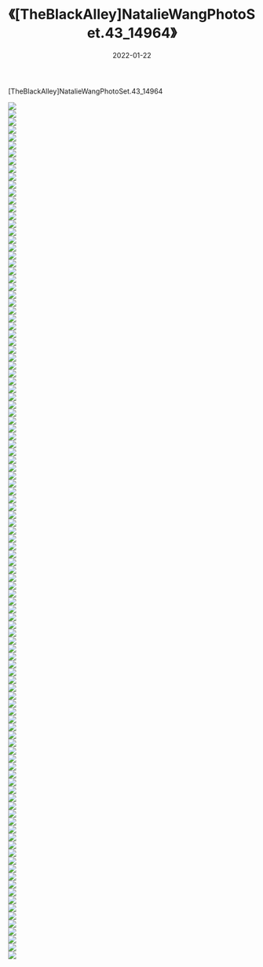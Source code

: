 ﻿---
layout: post
title:  《[TheBlackAlley]NatalieWangPhotoSet.43_14964》
date:   2022-01-22
img: http://imgx.orgx.ga/漏D/2022/[TheBlackAlley]NatalieWangPhotoSet.43_14964/000.jpg
categories: [美女, 清纯, 唯美]
---

[TheBlackAlley]NatalieWangPhotoSet.43_14964

  ![](http://imgx.orgx.ga/漏D/2022/[TheBlackAlley]NatalieWangPhotoSet.43_14964/001.jpg) <br> ![](http://imgx.orgx.ga/漏D/2022/[TheBlackAlley]NatalieWangPhotoSet.43_14964/002.jpg) <br> ![](http://imgx.orgx.ga/漏D/2022/[TheBlackAlley]NatalieWangPhotoSet.43_14964/003.jpg) <br> ![](http://imgx.orgx.ga/漏D/2022/[TheBlackAlley]NatalieWangPhotoSet.43_14964/004.jpg) <br> ![](http://imgx.orgx.ga/漏D/2022/[TheBlackAlley]NatalieWangPhotoSet.43_14964/005.jpg) <br> ![](http://imgx.orgx.ga/漏D/2022/[TheBlackAlley]NatalieWangPhotoSet.43_14964/006.jpg) <br> ![](http://imgx.orgx.ga/漏D/2022/[TheBlackAlley]NatalieWangPhotoSet.43_14964/007.jpg) <br> ![](http://imgx.orgx.ga/漏D/2022/[TheBlackAlley]NatalieWangPhotoSet.43_14964/008.jpg) <br> ![](http://imgx.orgx.ga/漏D/2022/[TheBlackAlley]NatalieWangPhotoSet.43_14964/009.jpg) <br> ![](http://imgx.orgx.ga/漏D/2022/[TheBlackAlley]NatalieWangPhotoSet.43_14964/010.jpg) <br> ![](http://imgx.orgx.ga/漏D/2022/[TheBlackAlley]NatalieWangPhotoSet.43_14964/011.jpg) <br> ![](http://imgx.orgx.ga/漏D/2022/[TheBlackAlley]NatalieWangPhotoSet.43_14964/012.jpg) <br> ![](http://imgx.orgx.ga/漏D/2022/[TheBlackAlley]NatalieWangPhotoSet.43_14964/013.jpg) <br> ![](http://imgx.orgx.ga/漏D/2022/[TheBlackAlley]NatalieWangPhotoSet.43_14964/014.jpg) <br> ![](http://imgx.orgx.ga/漏D/2022/[TheBlackAlley]NatalieWangPhotoSet.43_14964/015.jpg) <br> ![](http://imgx.orgx.ga/漏D/2022/[TheBlackAlley]NatalieWangPhotoSet.43_14964/016.jpg) <br> ![](http://imgx.orgx.ga/漏D/2022/[TheBlackAlley]NatalieWangPhotoSet.43_14964/017.jpg) <br> ![](http://imgx.orgx.ga/漏D/2022/[TheBlackAlley]NatalieWangPhotoSet.43_14964/018.jpg) <br> ![](http://imgx.orgx.ga/漏D/2022/[TheBlackAlley]NatalieWangPhotoSet.43_14964/019.jpg) <br> ![](http://imgx.orgx.ga/漏D/2022/[TheBlackAlley]NatalieWangPhotoSet.43_14964/020.jpg) <br> ![](http://imgx.orgx.ga/漏D/2022/[TheBlackAlley]NatalieWangPhotoSet.43_14964/021.jpg) <br> ![](http://imgx.orgx.ga/漏D/2022/[TheBlackAlley]NatalieWangPhotoSet.43_14964/022.jpg) <br> ![](http://imgx.orgx.ga/漏D/2022/[TheBlackAlley]NatalieWangPhotoSet.43_14964/023.jpg) <br> ![](http://imgx.orgx.ga/漏D/2022/[TheBlackAlley]NatalieWangPhotoSet.43_14964/024.jpg) <br> ![](http://imgx.orgx.ga/漏D/2022/[TheBlackAlley]NatalieWangPhotoSet.43_14964/025.jpg) <br> ![](http://imgx.orgx.ga/漏D/2022/[TheBlackAlley]NatalieWangPhotoSet.43_14964/026.jpg) <br> ![](http://imgx.orgx.ga/漏D/2022/[TheBlackAlley]NatalieWangPhotoSet.43_14964/027.jpg) <br> ![](http://imgx.orgx.ga/漏D/2022/[TheBlackAlley]NatalieWangPhotoSet.43_14964/028.jpg) <br> ![](http://imgx.orgx.ga/漏D/2022/[TheBlackAlley]NatalieWangPhotoSet.43_14964/029.jpg) <br> ![](http://imgx.orgx.ga/漏D/2022/[TheBlackAlley]NatalieWangPhotoSet.43_14964/030.jpg) <br> ![](http://imgx.orgx.ga/漏D/2022/[TheBlackAlley]NatalieWangPhotoSet.43_14964/031.jpg) <br> ![](http://imgx.orgx.ga/漏D/2022/[TheBlackAlley]NatalieWangPhotoSet.43_14964/032.jpg) <br> ![](http://imgx.orgx.ga/漏D/2022/[TheBlackAlley]NatalieWangPhotoSet.43_14964/033.jpg) <br> ![](http://imgx.orgx.ga/漏D/2022/[TheBlackAlley]NatalieWangPhotoSet.43_14964/034.jpg) <br> ![](http://imgx.orgx.ga/漏D/2022/[TheBlackAlley]NatalieWangPhotoSet.43_14964/035.jpg) <br> ![](http://imgx.orgx.ga/漏D/2022/[TheBlackAlley]NatalieWangPhotoSet.43_14964/036.jpg) <br> ![](http://imgx.orgx.ga/漏D/2022/[TheBlackAlley]NatalieWangPhotoSet.43_14964/037.jpg) <br> ![](http://imgx.orgx.ga/漏D/2022/[TheBlackAlley]NatalieWangPhotoSet.43_14964/038.jpg) <br> ![](http://imgx.orgx.ga/漏D/2022/[TheBlackAlley]NatalieWangPhotoSet.43_14964/039.jpg) <br> ![](http://imgx.orgx.ga/漏D/2022/[TheBlackAlley]NatalieWangPhotoSet.43_14964/040.jpg) <br> ![](http://imgx.orgx.ga/漏D/2022/[TheBlackAlley]NatalieWangPhotoSet.43_14964/041.jpg) <br> ![](http://imgx.orgx.ga/漏D/2022/[TheBlackAlley]NatalieWangPhotoSet.43_14964/042.jpg) <br> ![](http://imgx.orgx.ga/漏D/2022/[TheBlackAlley]NatalieWangPhotoSet.43_14964/043.jpg) <br> ![](http://imgx.orgx.ga/漏D/2022/[TheBlackAlley]NatalieWangPhotoSet.43_14964/044.jpg) <br> ![](http://imgx.orgx.ga/漏D/2022/[TheBlackAlley]NatalieWangPhotoSet.43_14964/045.jpg) <br> ![](http://imgx.orgx.ga/漏D/2022/[TheBlackAlley]NatalieWangPhotoSet.43_14964/046.jpg) <br> ![](http://imgx.orgx.ga/漏D/2022/[TheBlackAlley]NatalieWangPhotoSet.43_14964/047.jpg) <br> ![](http://imgx.orgx.ga/漏D/2022/[TheBlackAlley]NatalieWangPhotoSet.43_14964/048.jpg) <br> ![](http://imgx.orgx.ga/漏D/2022/[TheBlackAlley]NatalieWangPhotoSet.43_14964/049.jpg) <br> ![](http://imgx.orgx.ga/漏D/2022/[TheBlackAlley]NatalieWangPhotoSet.43_14964/050.jpg) <br> ![](http://imgx.orgx.ga/漏D/2022/[TheBlackAlley]NatalieWangPhotoSet.43_14964/051.jpg) <br> ![](http://imgx.orgx.ga/漏D/2022/[TheBlackAlley]NatalieWangPhotoSet.43_14964/052.jpg) <br> ![](http://imgx.orgx.ga/漏D/2022/[TheBlackAlley]NatalieWangPhotoSet.43_14964/053.jpg) <br> ![](http://imgx.orgx.ga/漏D/2022/[TheBlackAlley]NatalieWangPhotoSet.43_14964/054.jpg) <br> ![](http://imgx.orgx.ga/漏D/2022/[TheBlackAlley]NatalieWangPhotoSet.43_14964/055.jpg) <br> ![](http://imgx.orgx.ga/漏D/2022/[TheBlackAlley]NatalieWangPhotoSet.43_14964/056.jpg) <br> ![](http://imgx.orgx.ga/漏D/2022/[TheBlackAlley]NatalieWangPhotoSet.43_14964/057.jpg) <br> ![](http://imgx.orgx.ga/漏D/2022/[TheBlackAlley]NatalieWangPhotoSet.43_14964/058.jpg) <br> ![](http://imgx.orgx.ga/漏D/2022/[TheBlackAlley]NatalieWangPhotoSet.43_14964/059.jpg) <br> ![](http://imgx.orgx.ga/漏D/2022/[TheBlackAlley]NatalieWangPhotoSet.43_14964/060.jpg) <br> ![](http://imgx.orgx.ga/漏D/2022/[TheBlackAlley]NatalieWangPhotoSet.43_14964/061.jpg) <br> ![](http://imgx.orgx.ga/漏D/2022/[TheBlackAlley]NatalieWangPhotoSet.43_14964/062.jpg) <br> ![](http://imgx.orgx.ga/漏D/2022/[TheBlackAlley]NatalieWangPhotoSet.43_14964/063.jpg) <br> ![](http://imgx.orgx.ga/漏D/2022/[TheBlackAlley]NatalieWangPhotoSet.43_14964/064.jpg) <br> ![](http://imgx.orgx.ga/漏D/2022/[TheBlackAlley]NatalieWangPhotoSet.43_14964/065.jpg) <br> ![](http://imgx.orgx.ga/漏D/2022/[TheBlackAlley]NatalieWangPhotoSet.43_14964/066.jpg) <br> ![](http://imgx.orgx.ga/漏D/2022/[TheBlackAlley]NatalieWangPhotoSet.43_14964/067.jpg) <br> ![](http://imgx.orgx.ga/漏D/2022/[TheBlackAlley]NatalieWangPhotoSet.43_14964/068.jpg) <br> ![](http://imgx.orgx.ga/漏D/2022/[TheBlackAlley]NatalieWangPhotoSet.43_14964/069.jpg) <br> ![](http://imgx.orgx.ga/漏D/2022/[TheBlackAlley]NatalieWangPhotoSet.43_14964/070.jpg) <br> ![](http://imgx.orgx.ga/漏D/2022/[TheBlackAlley]NatalieWangPhotoSet.43_14964/071.jpg) <br> ![](http://imgx.orgx.ga/漏D/2022/[TheBlackAlley]NatalieWangPhotoSet.43_14964/072.jpg) <br> ![](http://imgx.orgx.ga/漏D/2022/[TheBlackAlley]NatalieWangPhotoSet.43_14964/073.jpg) <br> ![](http://imgx.orgx.ga/漏D/2022/[TheBlackAlley]NatalieWangPhotoSet.43_14964/074.jpg) <br> ![](http://imgx.orgx.ga/漏D/2022/[TheBlackAlley]NatalieWangPhotoSet.43_14964/075.jpg) <br> ![](http://imgx.orgx.ga/漏D/2022/[TheBlackAlley]NatalieWangPhotoSet.43_14964/076.jpg) <br> ![](http://imgx.orgx.ga/漏D/2022/[TheBlackAlley]NatalieWangPhotoSet.43_14964/077.jpg) <br> ![](http://imgx.orgx.ga/漏D/2022/[TheBlackAlley]NatalieWangPhotoSet.43_14964/078.jpg) <br> ![](http://imgx.orgx.ga/漏D/2022/[TheBlackAlley]NatalieWangPhotoSet.43_14964/079.jpg) <br> ![](http://imgx.orgx.ga/漏D/2022/[TheBlackAlley]NatalieWangPhotoSet.43_14964/080.jpg) <br> ![](http://imgx.orgx.ga/漏D/2022/[TheBlackAlley]NatalieWangPhotoSet.43_14964/081.jpg) <br> ![](http://imgx.orgx.ga/漏D/2022/[TheBlackAlley]NatalieWangPhotoSet.43_14964/082.jpg) <br> ![](http://imgx.orgx.ga/漏D/2022/[TheBlackAlley]NatalieWangPhotoSet.43_14964/083.jpg) <br> ![](http://imgx.orgx.ga/漏D/2022/[TheBlackAlley]NatalieWangPhotoSet.43_14964/084.jpg) <br> ![](http://imgx.orgx.ga/漏D/2022/[TheBlackAlley]NatalieWangPhotoSet.43_14964/085.jpg) <br> ![](http://imgx.orgx.ga/漏D/2022/[TheBlackAlley]NatalieWangPhotoSet.43_14964/086.jpg) <br> ![](http://imgx.orgx.ga/漏D/2022/[TheBlackAlley]NatalieWangPhotoSet.43_14964/087.jpg) <br> ![](http://imgx.orgx.ga/漏D/2022/[TheBlackAlley]NatalieWangPhotoSet.43_14964/088.jpg) <br> ![](http://imgx.orgx.ga/漏D/2022/[TheBlackAlley]NatalieWangPhotoSet.43_14964/089.jpg) <br> ![](http://imgx.orgx.ga/漏D/2022/[TheBlackAlley]NatalieWangPhotoSet.43_14964/090.jpg) <br> ![](http://imgx.orgx.ga/漏D/2022/[TheBlackAlley]NatalieWangPhotoSet.43_14964/091.jpg) <br> ![](http://imgx.orgx.ga/漏D/2022/[TheBlackAlley]NatalieWangPhotoSet.43_14964/092.jpg) <br> ![](http://imgx.orgx.ga/漏D/2022/[TheBlackAlley]NatalieWangPhotoSet.43_14964/093.jpg) <br> ![](http://imgx.orgx.ga/漏D/2022/[TheBlackAlley]NatalieWangPhotoSet.43_14964/094.jpg) <br> ![](http://imgx.orgx.ga/漏D/2022/[TheBlackAlley]NatalieWangPhotoSet.43_14964/095.jpg) <br> ![](http://imgx.orgx.ga/漏D/2022/[TheBlackAlley]NatalieWangPhotoSet.43_14964/096.jpg) <br> ![](http://imgx.orgx.ga/漏D/2022/[TheBlackAlley]NatalieWangPhotoSet.43_14964/097.jpg) <br> ![](http://imgx.orgx.ga/漏D/2022/[TheBlackAlley]NatalieWangPhotoSet.43_14964/098.jpg) <br> ![](http://imgx.orgx.ga/漏D/2022/[TheBlackAlley]NatalieWangPhotoSet.43_14964/099.jpg) <br> ![](http://imgx.orgx.ga/漏D/2022/[TheBlackAlley]NatalieWangPhotoSet.43_14964/100.jpg) <br> ![](http://imgx.orgx.ga/漏D/2022/[TheBlackAlley]NatalieWangPhotoSet.43_14964/101.jpg) <br> ![](http://imgx.orgx.ga/漏D/2022/[TheBlackAlley]NatalieWangPhotoSet.43_14964/102.jpg) <br> ![](http://imgx.orgx.ga/漏D/2022/[TheBlackAlley]NatalieWangPhotoSet.43_14964/103.jpg) <br> ![](http://imgx.orgx.ga/漏D/2022/[TheBlackAlley]NatalieWangPhotoSet.43_14964/104.jpg) <br> ![](http://imgx.orgx.ga/漏D/2022/[TheBlackAlley]NatalieWangPhotoSet.43_14964/105.jpg) <br> ![](http://imgx.orgx.ga/漏D/2022/[TheBlackAlley]NatalieWangPhotoSet.43_14964/106.jpg) <br> ![](http://imgx.orgx.ga/漏D/2022/[TheBlackAlley]NatalieWangPhotoSet.43_14964/107.jpg) <br> ![](http://imgx.orgx.ga/漏D/2022/[TheBlackAlley]NatalieWangPhotoSet.43_14964/108.jpg) <br> ![](http://imgx.orgx.ga/漏D/2022/[TheBlackAlley]NatalieWangPhotoSet.43_14964/109.jpg) <br>